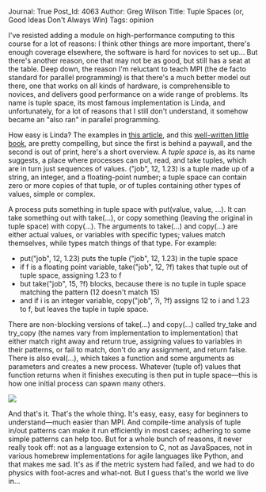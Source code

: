 Journal: True
Post_Id: 4063
Author: Greg Wilson
Title: Tuple Spaces (or, Good Ideas Don't Always Win)
Tags: opinion

<p>I've resisted adding a module on high-performance computing to this course for a lot of reasons: I think other things are more important, there's enough coverage elsewhere, the software is hard for novices to set up... But there's another reason, one that may not be as good, but still has a seat at the table. Deep down, the reason I'm reluctant to teach MPI (the de facto standard for parallel programming) is that there's a much better model out there, one that works on all kinds of hardware, is comprehensible to novices, and delivers good performance on a wide range of problems. Its name is tuple space, its most famous implementation is Linda, and unfortunately, for a lot of reasons that I still don't understand, it somehow became an "also ran" in parallel programming.</p>
<p>How easy is Linda? The examples in <a href="http://portal.acm.org/citation.cfm?doid=2363.2433">this article</a>, and this <a href="http://www.amazon.com/How-Write-Parallel-Programs-Course/dp/026203171X/">well-written little book</a>, are pretty compelling, but since the first is behind a paywall, and the second is out of print, here's a short overview. A <em>tuple space</em> is, as its name suggests, a place where processes can put, read, and take tuples, which are in turn just sequences of values. ("job", 12, 1.23) is a tuple made up of a string, an integer, and a floating-point number; a tuple space can contain zero or more copies of that tuple, or of tuples containing other types of values, simple or complex.</p>
<p>A process puts something in tuple space with put(value, value, ...). It can take something out with take(...), or copy something (leaving the original in tuple space) with copy(...).  The arguments to take(...) and copy(...) are either actual values, or variables with specific types; values match themselves, while types match things of that type.  For example:</p>
<ul>
<li>put("job", 12, 1.23) puts the tuple ("job", 12, 1.23) in the tuple space</li>
<li>if f is a floating point variable, take("job", 12, ?f) takes that tuple out of tuple space, assigning 1.23 to f</li>
<li>but take("job", 15, ?f) blocks, because there is no tuple in tuple space matching the pattern (12 doesn't match 15)</li>
<li>and if i is an integer variable, copy("job", ?i, ?f) assigns 12 to i and 1.23 to f, but leaves the tuple in tuple space.</li>
</ul>
<p>There are non-blocking versions of take(...) and copy(...) called try_take and try_copy (the names vary from implementation to implementation) that either match right away and return true, assigning values to variables in their patterns, or fail to match, don't do any assignment, and return false.  There is also eval(...), which takes a function and some arguments as parameters and creates a new process.  Whatever (tuple of) values that function returns when it finishes executing is then put in tuple space&mdash;this is how one initial process can spawn many others.</p>
<p><img src="{{root_path}}/files/2011/03/tuplespace.png" /></p>
<p>And that's it.  That's the whole thing. It's easy, easy, easy for beginners to understand&mdash;much easier than MPI.  And compile-time analysis of tuple in/out patterns can make it run efficiently in most cases; adhering to some simple patterns can help too.  But for a whole bunch of reasons, it never really took off: not as a language extension to C, not as JavaSpaces, not in various homebrew implementations for agile languages like Python, and that makes me sad.  It's as if the metric system had failed, and we had to do physics with foot-acres and what-not.  But I guess that's the world we live in...</p>
